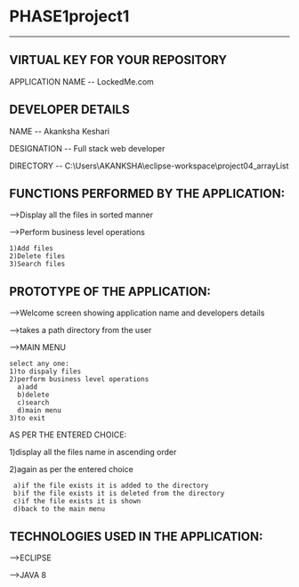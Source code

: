 # PHASE1project1
---------------------------------
VIRTUAL KEY FOR YOUR REPOSITORY
---------------------------------


APPLICATION NAME -- LockedMe.com     
                                     
DEVELOPER DETAILS
-------------------
   NAME -- Akanksha Keshari 
   
DESIGNATION -- Full stack web developer

DIRECTORY -- C:\\Users\\AKANKSHA\\eclipse-workspace\\project04_arrayList


FUNCTIONS PERFORMED BY THE APPLICATION:
----------------------------------------

-->Display all the files in sorted manner

-->Perform business level operations
   
    1)Add files
    2)Delete files
    3)Search files
    
    
PROTOTYPE OF THE APPLICATION:
---------------------------------

-->Welcome screen showing application name and developers details

-->takes a path directory from the user

-->MAIN MENU

    select any one: 
    1)to dispaly files
    2)perform business level operations
      a)add
      b)delete
      c)search
      d)main menu
    3)to exit
    
AS PER THE ENTERED CHOICE:



  1)display all the files name in ascending order
  
  2)again as per the entered choice
  
     a)if the file exists it is added to the directory
     b)if the file exists it is deleted from the directory
     c)if the file exists it is shown
     d)back to the main menu
    
    
TECHNOLOGIES USED IN THE APPLICATION:
--------------------------------------

-->ECLIPSE

-->JAVA 8
